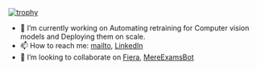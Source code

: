 [![trophy](https://github-profile-trophy.vercel.app/?username=kunalgoyal9)](https://github.com/ryo-ma/github-profile-trophy)

- 🔭 I’m currently working on Automating retraining for Computer vision models and Deploying them on scale.
- 📫 How to reach me: [mailto](mailto:kunalgoyal.goyal9@gmail.com), [LinkedIn](https://linkedin.com/in/kunalgoyal9)
- 👯 I’m looking to collaborate on [Fiera](https://github.com/xyzunreal/Fiera), [MereExamsBot](https://github.com/kunalgoyal9/MereExamsBot)

<!--
**kunalgoyal9/kunalgoyal9** is a ✨ _special_ ✨ repository because its `README.md` (this file) appears on your GitHub profile.

Here are some ideas to get you started:


- 🌱 I’m currently learning ...

- 🤔 I’m looking for help with ...
- 💬 Ask me about ...
 ...
- 😄 Pronouns: ...
- ⚡ Fun fact: ...
-->
